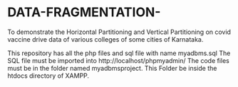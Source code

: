 # DATA-FRAGMENTATION-
To demonstrate the Horizontal Partitioning and Vertical Partitioning on covid vaccine drive data of various colleges of some cities of Karnataka.


This repository has all the php files and sql file with name myadbms.sql
The SQL file must be imported into http://localhost/phpmyadmin/ 
The code files must be in the folder named myadbmsproject. This Folder be inside the htdocs directory of XAMPP.
